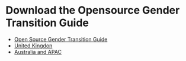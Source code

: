 # Download the Opensource Gender Transition Guide

* [Open Source Gender Transition Guide](https://github.com/AshtonDavis/open-source-transition-resources/raw/main/releases/transgender-resources.pdf)
* [United Kingdon](https://github.com/AshtonDavis/open-source-transition-resources/raw/main/releases/uk-transgender-resources.pdf)
* [Australia and APAC](https://github.com/AshtonDavis/open-source-transition-resources/raw/main/releases/apac-transgender-resources.pdf)

